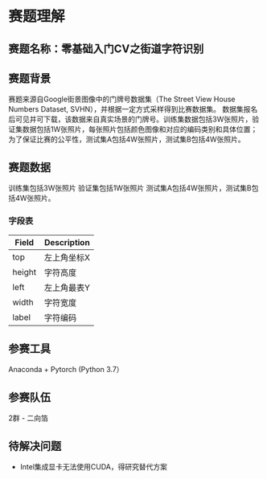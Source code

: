 # 赛题理解
## 赛题名称：零基础入门CV之街道字符识别
## 赛题背景
赛题来源自Google街景图像中的门牌号数据集（The Street View House Numbers Dataset, SVHN），并根据一定方式采样得到比赛数据集。
数据集报名后可见并可下载，该数据来自真实场景的门牌号。训练集数据包括3W张照片，验证集数据包括1W张照片，每张照片包括颜色图像和对应的编码类别和具体位置；为了保证比赛的公平性，测试集A包括4W张照片，测试集B包括4W张照片。
## 赛题数据
训练集包括3W张照片
验证集包括1W张照片
测试集A包括4W张照片，测试集B包括4W张照片。
### 字段表
 Field  | Description|
--------- | --------|
top	| 左上角坐标X |
height	| 字符高度 |
left   | 左上角最表Y |
width  | 字符宽度 |
label  | 字符编码 |
## 参赛工具
Anaconda + Pytorch (Python 3.7）
## 参赛队伍
2群 - 二向箔
## 待解决问题
- Intel集成显卡无法使用CUDA，得研究替代方案
